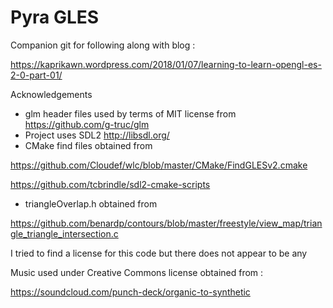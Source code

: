 # Pyra GLES
Companion git for following along with blog :

https://kaprikawn.wordpress.com/2018/01/07/learning-to-learn-opengl-es-2-0-part-01/

Acknowledgements

- glm header files used by terms of MIT license from https://github.com/g-truc/glm
- Project uses SDL2 http://libsdl.org/
- CMake find files obtained from

https://github.com/Cloudef/wlc/blob/master/CMake/FindGLESv2.cmake

https://github.com/tcbrindle/sdl2-cmake-scripts

- triangleOverlap.h obtained from 

https://github.com/benardp/contours/blob/master/freestyle/view_map/triangle_triangle_intersection.c

I tried to find a license for this code but there does not appear to be any

Music used under Creative Commons license obtained from :

https://soundcloud.com/punch-deck/organic-to-synthetic
